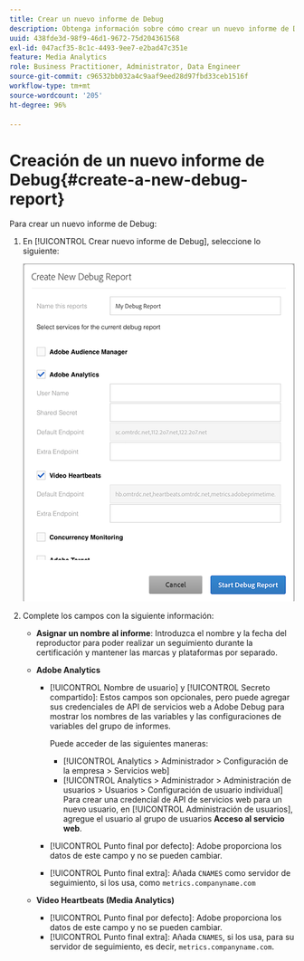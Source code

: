 ```yaml
---
title: Crear un nuevo informe de Debug
description: Obtenga información sobre cómo crear un nuevo informe de Debug.
uuid: 438fde3d-98f9-46d1-9672-75d204361568
exl-id: 047acf35-8c1c-4493-9ee7-e2bad47c351e
feature: Media Analytics
role: Business Practitioner, Administrator, Data Engineer
source-git-commit: c96532bb032a4c9aaf9eed28d97fbd33ceb1516f
workflow-type: tm+mt
source-wordcount: '205'
ht-degree: 96%

---
```


# Creación de un nuevo informe de Debug{#create-a-new-debug-report}

Para crear un nuevo informe de Debug:

1. En [!UICONTROL Crear nuevo informe de Debug], seleccione lo siguiente:

   ![](assets/create-new-debug-report.png)

1. Complete los campos con la siguiente información:

   * **Asignar un nombre al informe**: Introduzca el nombre y la fecha del reproductor para poder realizar un seguimiento durante la certificación y mantener las marcas y plataformas por separado.
   * **Adobe Analytics**

      * [!UICONTROL Nombre de usuario] y [!UICONTROL Secreto compartido]: Estos campos son opcionales, pero puede agregar sus credenciales de API de servicios web a Adobe Debug para mostrar los nombres de las variables y las configuraciones de variables del grupo de informes.

         Puede acceder de las siguientes maneras:

         * [!UICONTROL Analytics > Administrador > Configuración de la empresa > Servicios web]
         * [!UICONTROL Analytics > Administrador > Administración de usuarios > Usuarios > Configuración de usuario individual] Para crear una credencial de API de servicios web para un nuevo usuario, en [!UICONTROL Administración de usuarios], agregue el usuario al grupo de usuarios **Acceso al servicio web**.
      * [!UICONTROL Punto final por defecto]: Adobe proporciona los datos de este campo y no se pueden cambiar.
      * [!UICONTROL Punto final extra]: Añada `CNAMES` como servidor de seguimiento, si los usa, como `metrics.companyname.com`
   * **Video Heartbeats (Media Analytics)**

      * [!UICONTROL Punto final por defecto]: Adobe proporciona los datos de este campo y no se pueden cambiar.
      * [!UICONTROL Punto final extra]: Añada `CNAMES`, si los usa, para su servidor de seguimiento, es decir, `metrics.companyname.com`.
